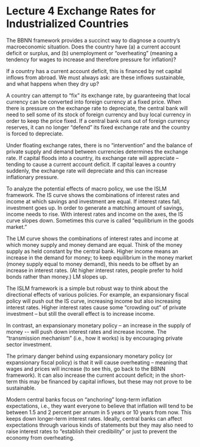 # Lecture 4 Exchange Rates for Industrialized Countries 

The BBNN framework provides a succinct way to diagnose a country’s macroeconomic situation. Does the country have (a) a current account deficit or surplus, and (b) unemployment or “overheating” (meaning a tendency for wages to increase and therefore pressure for inflation)? 

If a country has a current account deficit, this is financed by net capital inflows from abroad. We must always ask: are these inflows sustainable, and what happens when they dry up? 

A country can attempt to “fix” its exchange rate, by guaranteeing that local currency can be converted into foreign currency at a fixed price.  When there is pressure on the exchange rate to depreciate, the central bank will need to sell some of its stock of foreign currency and buy local currency in order to keep the price fixed. If a central bank runs out of foreign currency reserves, it can no longer “defend” its fixed exchange rate and the country is forced to depreciate. 

Under floating exchange rates, there is no “intervention” and the balance of private supply and demand between currencies determines the exchange rate.  If capital floods into a country, its exchange rate will appreciate – tending to cause a current account deficit. If capital leaves a country suddenly, the exchange rate will depreciate and this can increase inflationary pressure. 

To analyze the potential effects of macro policy, we use the ISLM framework.  The IS curve shows the combinations of interest rates and income at which savings and investment are equal.  If interest rates fall, investment goes up.  In order to generate a matching amount of savings, income needs to rise.  With interest rates and income on the axes, the IS curve slopes down.  Sometimes this curve is called “equilibrium in the goods market.” 

The LM curve shows the combinations of interest rates and income at which money supply and money demand are equal.  Think of the money supply as held constant by the central bank.  Higher income means an increase in the demand for money; to keep equilibrium in the money market (money supply equal to money demand), this needs to be offset by an increase in interest rates. (At higher interest rates, people prefer to hold bonds rather than money.)  LM slopes up. 

The ISLM framework is a simple but robust way to think about the directional effects of various policies. For example, an expansionary fiscal policy will push out the IS curve, increasing income but also increasing interest rates.  Higher interest rates cause some “crowding out” of private investment – but still the overall effect is to increase income. 

In contrast, an expansionary monetary policy – an increase in the supply of money -- will push down interest rates and increase income.  The “transmission mechanism” (i.e., how it works) is by encouraging private sector investment. 

The primary danger behind using expansionary monetary policy (or expansionary fiscal policy) is that it will cause overheating – meaning that wages and prices will increase (to see this, go back to the BBNN framework).  It can also increase the current account deficit; in the short-term this may be financed by capital inflows, but these may not prove to be sustainable. 

Modern central banks focus on “anchoring” long-term inflation expectations, i.e., they want everyone to believe that inflation will tend to be between 1.5 and 2 percent per annum in 5 years or 10 years from now.  This keeps down longer-term interest rates.  Ideally, central banks can affect expectations through various kinds of statements but they may also need to raise interest rates to “establish their credibility” or just to prevent the economy from overheating. 